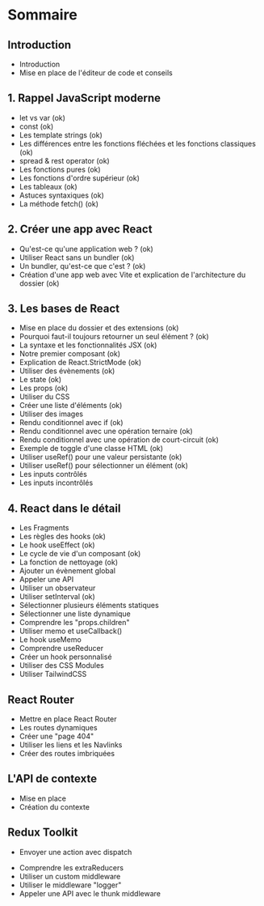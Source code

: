 # Sommaire

## Introduction
- Introduction  
- Mise en place de l'éditeur de code et conseils  

## 1. Rappel JavaScript moderne
- let vs var  (ok)
- const (ok)
- Les template strings  (ok)
- Les différences entre les fonctions fléchées et les fonctions classiques  (ok)
- spread & rest operator  (ok)
- Les fonctions pures  (ok)
- Les fonctions d'ordre supérieur  (ok)
- Les tableaux  (ok)
- Astuces syntaxiques  (ok)
- La méthode fetch()  (ok)


## 2. Créer une app avec React
- Qu'est-ce qu'une application web ?  (ok)
- Utiliser React sans un bundler  (ok)
- Un bundler, qu'est-ce que c'est ?  (ok)
- Création d'une app web avec Vite et explication de l'architecture du dossier  (ok)

## 3. Les bases de React
- Mise en place du dossier et des extensions  (ok)
- Pourquoi faut-il toujours retourner un seul élément ?  (ok)
- La syntaxe et les fonctionnalités JSX  (ok)
- Notre premier composant  (ok)
- Explication de React.StrictMode (ok)
- Utiliser des évènements  (ok)
- Le state (ok) 
- Les props  (ok)
- Utiliser du CSS  
- Créer une liste d'éléments  (ok)
- Utiliser des images  
- Rendu conditionnel avec if  (ok)
- Rendu conditionnel avec une opération ternaire  (ok)
- Rendu conditionnel avec une opération de court-circuit  (ok)
- Exemple de toggle d'une classe HTML  (ok)
- Utiliser useRef() pour une valeur persistante  (ok)
- Utiliser useRef() pour sélectionner un élément  (ok)
- Les inputs contrôlés  
- Les inputs incontrôlés  

## 4. React dans le détail
- Les Fragments  
- Les règles des hooks  (ok)
- Le hook useEffect  (ok) 
- Le cycle de vie d'un composant  (ok)
- La fonction de nettoyage  (ok)
- Ajouter un évènement global  
- Appeler une API  
- Utiliser un observateur  
- Utiliser setInterval  (ok)
- Sélectionner plusieurs éléments statiques  
- Sélectionner une liste dynamique  
- Comprendre les "props.children"  
- Utiliser memo et useCallback()  
- Le hook useMemo  
- Comprendre useReducer  
- Créer un hook personnalisé  
- Utiliser des CSS Modules  
- Utiliser TailwindCSS  

<!-- ## Créer des composants courants (pourrait être retiré)
- Coder une fenêtre modale  
- Créer un système d'onglets  
- Coder une Navbar responsive  
- Mise en place d'un système de validation  
- Contrôler les inputs  ****
- Créer les conditions de validation  ****
- Montrer les messages d'erreur  **** -->

## React Router
- Mettre en place React Router  
- Les routes dynamiques  
- Créer une "page 404"  
- Utiliser les liens et les Navlinks  
- Créer des routes imbriquées  

## L'API de contexte
- Mise en place  
- Création du contexte  

## Redux Toolkit
<!-- - Introduction et mise en place   -->
<!-- - Architecture classique   -->
- Envoyer une action avec dispatch  
<!-- - Créer l'UI du projet Fruity   -->
<!-- - Création des données de l'inventaire   -->
<!-- - Ajouter et enlever un fruit   -->
<!-- - Afficher les fruits sélectionnés   -->
- Comprendre les extraReducers  
- Utiliser un custom middleware  
- Utiliser le middleware "logger"  
- Appeler une API avec le thunk middleware  
<!-- - Afficher les données   -->
<!-- - Créer un chrono   -->
<!-- 
## Projet : Boxy-generator
- Mise en place du projet  
- Mise en place du store Redux et des states  
- Création du panneau de configuration et des onglets  
- Afficher les composants des propriétés de la box  
- Mettre en place les inputs range liés à la boîte  
- Mettre en place l'input color lié à la boîte  
- Afficher la liste des ombres  
- Ajouter les inputs des ombres  
- Gérer l'input color des ombres  
- Gérer les inputs range des ombres  
- Ajouter les checkboxes  
- Petites rectifications d'UI  
- Ajouter la visualisation  
- Donner les valeurs du state à la box  
- Activer la modale  
- Créer le contenu de la modale  
- Copier les valeurs et empêcher le scroll quand la modale est ouverte  
- Gérer la suppression des ombres   

Pourrait servir dans la réalisation du projet 
- -->
